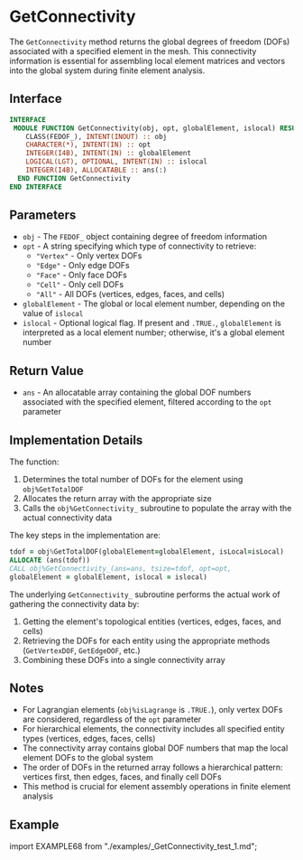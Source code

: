 # GetConnectivity

The `GetConnectivity` method returns the global degrees of freedom (DOFs) associated with a specified element in the mesh. This connectivity information is essential for assembling local element matrices and vectors into the global system during finite element analysis.

## Interface

```fortran
INTERFACE
 MODULE FUNCTION GetConnectivity(obj, opt, globalElement, islocal) RESULT(ans)
    CLASS(FEDOF_), INTENT(INOUT) :: obj
    CHARACTER(*), INTENT(IN) :: opt
    INTEGER(I4B), INTENT(IN) :: globalElement
    LOGICAL(LGT), OPTIONAL, INTENT(IN) :: islocal
    INTEGER(I4B), ALLOCATABLE :: ans(:)
  END FUNCTION GetConnectivity
END INTERFACE
```

## Parameters

- `obj` - The `FEDOF_` object containing degree of freedom information
- `opt` - A string specifying which type of connectivity to retrieve:
  - `"Vertex"` - Only vertex DOFs
  - `"Edge"` - Only edge DOFs
  - `"Face"` - Only face DOFs
  - `"Cell"` - Only cell DOFs
  - `"All"` - All DOFs (vertices, edges, faces, and cells)
- `globalElement` - The global or local element number, depending on the value of `islocal`
- `islocal` - Optional logical flag. If present and `.TRUE.`, `globalElement` is interpreted as a local element number; otherwise, it's a global element number

## Return Value

- `ans` - An allocatable array containing the global DOF numbers associated with the specified element, filtered according to the `opt` parameter

## Implementation Details

The function:

1. Determines the total number of DOFs for the element using `obj%GetTotalDOF`
2. Allocates the return array with the appropriate size
3. Calls the `obj%GetConnectivity_` subroutine to populate the array with the actual connectivity data

The key steps in the implementation are:

```fortran
tdof = obj%GetTotalDOF(globalElement=globalElement, isLocal=isLocal)
ALLOCATE (ans(tdof))
CALL obj%GetConnectivity_(ans=ans, tsize=tdof, opt=opt,
globalElement = globalElement, islocal = islocal)
```

The underlying `GetConnectivity_` subroutine performs the actual work of gathering the connectivity data by:

1. Getting the element's topological entities (vertices, edges, faces, and cells)
2. Retrieving the DOFs for each entity using the appropriate methods (`GetVertexDOF`, `GetEdgeDOF`, etc.)
3. Combining these DOFs into a single connectivity array

## Notes

- For Lagrangian elements (`obj%isLagrange` is `.TRUE.`), only vertex DOFs are considered, regardless of the `opt` parameter
- For hierarchical elements, the connectivity includes all specified entity types (vertices, edges, faces, cells)
- The connectivity array contains global DOF numbers that map the local element DOFs to the global system
- The order of DOFs in the returned array follows a hierarchical pattern: vertices first, then edges, faces, and finally cell DOFs
- This method is crucial for element assembly operations in finite element analysis

## Example


import EXAMPLE68 from "./examples/_GetConnectivity_test_1.md";

<EXAMPLE68 />


